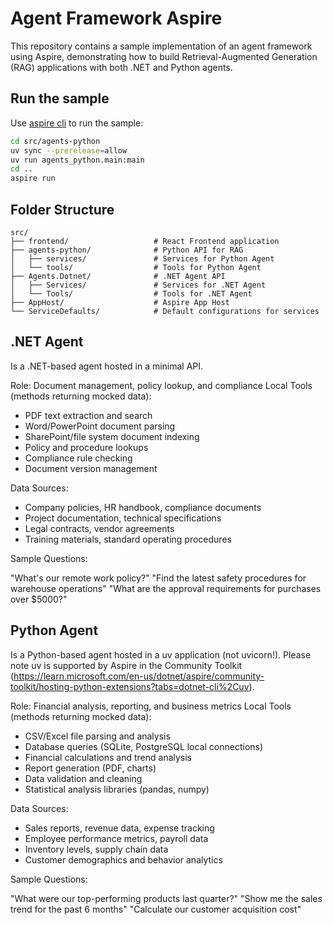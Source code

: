 # Agent Framework Aspire

This repository contains a sample implementation of an agent framework using Aspire, demonstrating how to build Retrieval-Augmented Generation (RAG) applications with both .NET and Python agents.

## Run the sample

Use [aspire cli](https://learn.microsoft.com/en-us/dotnet/aspire/cli/install) to run the sample:

```bash
cd src/agents-python
uv sync --prerelease=allow
uv run agents_python.main:main
cd ..
aspire run
```

## Folder Structure

```
src/
├── frontend/                   # React Frontend application
├── agents-python/              # Python API for RAG
│   ├── services/               # Services for Python Agent
│   └── tools/                  # Tools for Python Agent
├── Agents.Dotnet/              # .NET Agent API
│   ├── Services/               # Services for .NET Agent
│   └── Tools/                  # Tools for .NET Agent
├── AppHost/                    # Aspire App Host
└── ServiceDefaults/            # Default configurations for services
```

## .NET Agent

Is a .NET-based agent hosted in a minimal API.

Role: Document management, policy lookup, and compliance Local Tools (methods returning mocked data):

- PDF text extraction and search
- Word/PowerPoint document parsing
- SharePoint/file system document indexing
- Policy and procedure lookups
- Compliance rule checking
- Document version management

Data Sources:

- Company policies, HR handbook, compliance documents
- Project documentation, technical specifications
- Legal contracts, vendor agreements
- Training materials, standard operating procedures

Sample Questions:

"What's our remote work policy?"
"Find the latest safety procedures for warehouse operations"
"What are the approval requirements for purchases over $5000?"

## Python Agent

Is a Python-based agent hosted in a uv application (not uvicorn!). Please note uv is supported by Aspire in the Community Toolkit (https://learn.microsoft.com/en-us/dotnet/aspire/community-toolkit/hosting-python-extensions?tabs=dotnet-cli%2Cuv).

Role: Financial analysis, reporting, and business metrics Local Tools (methods returning mocked data):

- CSV/Excel file parsing and analysis
- Database queries (SQLite, PostgreSQL local connections)
- Financial calculations and trend analysis
- Report generation (PDF, charts)
- Data validation and cleaning
- Statistical analysis libraries (pandas, numpy)

Data Sources:

- Sales reports, revenue data, expense tracking
- Employee performance metrics, payroll data
- Inventory levels, supply chain data
- Customer demographics and behavior analytics

Sample Questions:

"What were our top-performing products last quarter?"
"Show me the sales trend for the past 6 months"
"Calculate our customer acquisition cost"